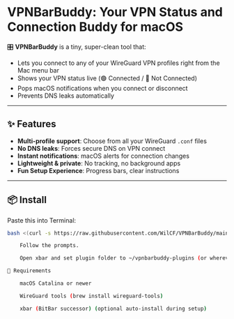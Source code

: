 # VPNBarBuddy: Your VPN Status and Connection Buddy for macOS

🎛️ **VPNBarBuddy** is a tiny, super-clean tool that:
- Lets you connect to any of your WireGuard VPN profiles right from the Mac menu bar
- Shows your VPN status live (🟢 Connected / 🔴 Not Connected)
- Pops macOS notifications when you connect or disconnect
- Prevents DNS leaks automatically

---

## ✨ Features

- **Multi-profile support**: Choose from all your WireGuard `.conf` files
- **No DNS leaks**: Forces secure DNS on VPN connect
- **Instant notifications**: macOS alerts for connection changes
- **Lightweight & private**: No tracking, no background apps
- **Fun Setup Experience**: Progress bars, clear instructions

---

## 📦 Install

Paste this into Terminal:

```bash
bash <(curl -s https://raw.githubusercontent.com/WilCF/VPNBarBuddy/main/install.sh)```

    Follow the prompts.

    Open xbar and set plugin folder to ~/vpnbarbuddy-plugins (or wherever you chose).

🎯 Requirements

    macOS Catalina or newer

    WireGuard tools (brew install wireguard-tools)

    xbar (BitBar successor) (optional auto-install during setup)
